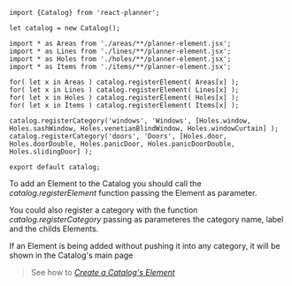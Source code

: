 <!-- TODO: update docs -->

``` es6
import {Catalog} from 'react-planner';

let catalog = new Catalog();

import * as Areas from './areas/**/planner-element.jsx';
import * as Lines from './lines/**/planner-element.jsx';
import * as Holes from './holes/**/planner-element.jsx';
import * as Items from './items/**/planner-element.jsx';

for( let x in Areas ) catalog.registerElement( Areas[x] );
for( let x in Lines ) catalog.registerElement( Lines[x] );
for( let x in Holes ) catalog.registerElement( Holes[x] );
for( let x in Items ) catalog.registerElement( Items[x] );

catalog.registerCategory('windows', 'Windows', [Holes.window, Holes.sashWindow, Holes.venetianBlindWindow, Holes.windowCurtain] );
catalog.registerCategory('doors', 'Doors', [Holes.door, Holes.doorDouble, Holes.panicDoor, Holes.panicDoorDouble, Holes.slidingDoor] );

export default catalog;

```

To add an Element to the Catalog you should call the *catalog.registerElement* function passing the Element as parameter.

You could also register a category with the function *catalog.registerCategory* passing as parameteres the category name, label and the childs Elements.

If an Element is being added without pushing it into any category, it will be shown in the Catalog's main page

> See how to [*Create a Catalog's Element*](HOW_TO_CREATE_AN_ELEMENT.md)

